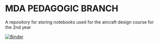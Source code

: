 # MDA PEDAGOGIC BRANCH
A repository for storing notebooks used for the aircraft design course for the 2nd year

[![Binder](https://mybinder.org/badge_logo.svg)](https://mybinder.org/v2/gh/florentLutz/Aircraft-Design-2A/HEAD)
